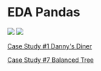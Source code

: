 # EDA Pandas

<img src='https://img.shields.io/badge/Pandas-2C2D72?style=for-the-badge&logo=pandas&logoColor=white)'/>
<img src='https://img.shields.io/badge/Python-FFD43B?style=for-the-badge&logo=python&logoColor=blue)'/>


[Case Study #1 Danny's Diner](https://github.com/Shailesh-python/Case-Study-1-Pandas)

[Case Study #7 Balanced Tree](https://github.com/Shailesh-python/Case-Study-7-Pandas)

